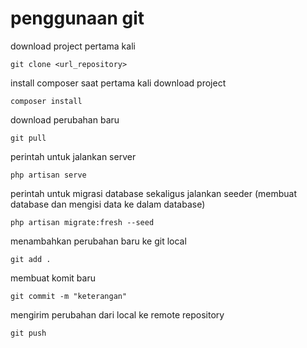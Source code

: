 # penggunaan git


download project pertama kali 

    git clone <url_repository>

install composer saat pertama kali download project

    composer install

download perubahan baru

    git pull

perintah untuk jalankan server

    php artisan serve

perintah untuk migrasi database sekaligus jalankan seeder (membuat database dan mengisi data ke dalam database)

    php artisan migrate:fresh --seed

menambahkan perubahan baru ke git local

    git add .


membuat komit baru

    git commit -m "keterangan"


mengirim perubahan dari local ke remote repository

    git push